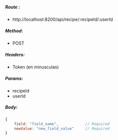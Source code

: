 ##### Route :  
 - http://localhost:8200/api/recipe/:recipeId/:userId

##### Method:
 - POST

##### Headers:
 - Token (en minusculas)

##### Params:
 - recipeId
 - userId

##### Body:

```js
{
    field: "field_name",            // Required
    newValue: "new_field_value"     // Required
}
```